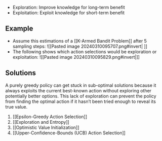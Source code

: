 - Exploration: Improve knowledge for long-term benefit
- Exploitation: Exploit knowledge for short-term benefit

## Example
- Assume this estimations of a [[K-Armed Bandit Problem]] after 5 sampling steps:
![[Pasted image 20240310095707.png#invert| ]]
- The following shows which action selections would be exploration or exploitation:
![[Pasted image 20240310095829.png#invert|]]


## Solutions
A purely greedy policy can get stuck in sub-optimal solutions because it always exploits the current best-known action without exploring other potentially better options. This lack of exploration can prevent the policy from finding the optimal action if it hasn’t been tried enough to reveal its true value.
1. [[Epsilon-Greedy Action Selection]]
2. [[Exploration and Entropy]]
3. [[Optimistic Value Initialization]]
4. [[Upper-Confidence-Bounds (UCB) Action Selection]]